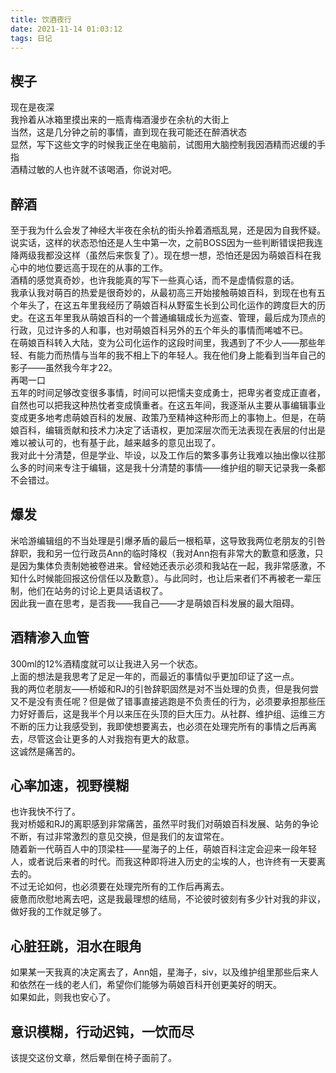 ```yaml
---
title: 饮酒夜行
date: 2021-11-14 01:03:12
tags: 日记
---
```

## 楔子
现在是夜深  
我拎着从冰箱里摸出来的一瓶青梅酒漫步在余杭的大街上  
当然，这是几分钟之前的事情，直到现在我可能还在醉酒状态  
显然，写下这些文字的时候我正坐在电脑前，试图用大脑控制我因酒精而迟缓的手指  
酒精过敏的人也许就不该喝酒，你说对吧。  

 <!-- more -->

## 醉酒
至于我为什么会发了神经大半夜在余杭的街头拎着酒瓶乱晃，还是因为自我怀疑。    
说实话，这样的状态恐怕还是人生中第一次，之前BOSS因为一些判断错误把我连降两级我都没这样（虽然后来恢复了）。现在想一想，恐怕还是因为萌娘百科在我心中的地位要远高于现在的从事的工作。  
酒精的感觉真奇妙，也许我能真的写下一些真心话，而不是虚情假意的话。  
我承认我对萌百的热爱是很奇妙的，从最初高三开始接触萌娘百科，到现在也有五个年头了，在这五年里我经历了萌娘百科从野蛮生长到公司化运作的跨度巨大的历史。在这五年里我从萌娘百科的一个普通编辑成长为巡查、管理，最后成为顶点的行政，见过许多的人和事，也对萌娘百科另外的五个年头的事情而唏嘘不已。    
在萌娘百科转入大陆，变为公司化运作的这段时间里，我遇到了不少人——那些年轻、有能力而热情与当年的我不相上下的年轻人。我在他们身上能看到当年自己的影子——虽然我今年才22。    
再喝一口    
五年的时间足够改变很多事情，时间可以把懦夫变成勇士，把卑劣者变成正直者，自然也可以把我这种热忱者变成慎重者。在这五年间，我逐渐从主要从事编辑事业变成更多地考虑萌娘百科的发展、政策乃至精神这种形而上的事物上。但是，在萌娘百科，编辑贡献和技术力决定了话语权，更加深层次而无法表现在表层的付出是难以被认可的，也有基于此，越来越多的意见出现了。    
我对此十分清楚，但是学业、毕设，以及工作后的繁多事务让我难以抽出像以往那么多的时间来专注于编辑，这是我十分清楚的事情——维护组的聊天记录我一条都不会错过。

## 爆发
米哈游编辑组的不当处理是引爆矛盾的最后一根稻草，这导致我两位老朋友的引咎辞职，我和另一位行政员Ann的临时降权（我对Ann抱有非常大的歉意和感激，只是因为集体负责制她被卷进来。曾经她还表示必须和我站在一起，我非常感激，不知什么时候能回报这份信任以及歉意）。与此同时，也让后来者们不再被老一辈压制，他们在站务的讨论上更具话语权了。  
因此我一直在思考，是否我——我自己——才是萌娘百科发展的最大阻碍。

## 酒精渗入血管
300ml的12%酒精度就可以让我进入另一个状态。  
上面的想法是我思考了足足一年的，而最近的事情似乎更加印证了这一点。  
我的两位老朋友——桥姬和RJ的引咎辞职固然是对不当处理的负责，但是我何尝又不是没有责任呢？但是做了错事直接逃跑是不负责任的行为，必须要承担那些压力好好善后，这是我半个月以来压在头顶的巨大压力。从社群、维护组、运维三方不断的压力让我感受到，我即使想要离去，也必须在处理完所有的事情之后再离去，尽管这会让更多的人对我抱有更大的敌意。    
这诚然是痛苦的。    

## 心率加速，视野模糊
也许我快不行了。    
我对桥姬和RJ的离职感到非常痛苦，虽然平时我们对萌娘百科发展、站务的争论不断，有过非常激烈的意见交换，但是我们的友谊常在。    
随着新一代萌百人中的顶梁柱——星海子的上任，萌娘百科注定会迎来一段年轻人，或者说后来者的时代。而我这种即将进入历史的尘埃的人，也许终有一天要离去的。  
不过无论如何，也必须要在处理完所有的工作后再离去。  
疲惫而欣慰地离去吧，这是我最理想的结局，不论彼时彼刻有多少针对我的非议，做好我的工作就足够了。

## 心脏狂跳，泪水在眼角
如果某一天我真的决定离去了，Ann姐，星海子，siv，以及维护组里那些后来人和依然在一线的老人们，希望你们能够为萌娘百科开创更美好的明天。    
如果如此，则我也安心了。

## 意识模糊，行动迟钝，一饮而尽
该提交这份文章，然后晕倒在椅子面前了。